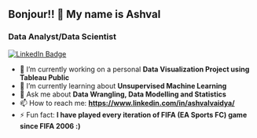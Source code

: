 ## Bonjour!! 👋 My name is Ashval 

### Data Analyst/Data Scientist
<div id="badges">
  <a href="https://www.linkedin.com/in/ashvalvaidya/">
    <img src="https://img.shields.io/badge/LinkedIn-blue?style=for-the-badge&logo=linkedin&logoColor=white" alt="LinkedIn Badge"/>
  </a>
</div>

- 🔭 I’m currently working on a personal **Data Visualization Project using Tableau Public**
- 🌱 I’m currently learning about **Unsupervised Machine Learning**
- 💬 Ask me about **Data Wrangling, Data Modelling and Statistics**
- 📫 How to reach me: **https://www.linkedin.com/in/ashvalvaidya/**
- ⚡ Fun fact: **I have played every iteration of FIFA (EA Sports FC) game since FIFA 2006 :)**




<!--
**vaidya-ashval/vaidya-ashval** is a ✨ _special_ ✨ repository because its `README.md` (this file) appears on your GitHub profile.

Here are some ideas to get you started:

<div id="header" align="center">
  <img src="https://media.giphy.com/media/M9gbBd9nbDrOTu1Mqx/giphy.gif" width="100"/>
</div>
-->
